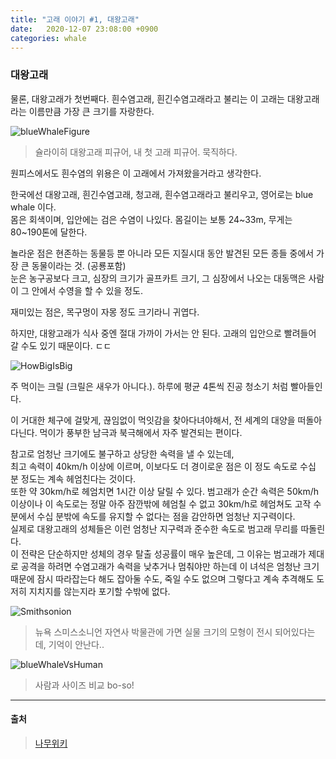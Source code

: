 ```yaml
---
title: "고래 이야기 #1, 대왕고래"
date:   2020-12-07 23:08:00 +0900
categories: whale
---
```


### 대왕고래
물론, 대왕고래가 첫번째다.
흰수염고래, 흰긴수염고래라고 불리는 이 고래는 
대왕고래라는 이름만큼 가장 큰 크기를 자랑한다.

![blueWhaleFigure]
> 슐라이히 대왕고래 피규어, 내 첫 고래 피규어. 묵직하다.

원피스에서도 흰수염의 위용은 이 고래에서 가져왔을거라고 생각한다.

한국에선 대왕고래, 흰긴수염고래, 청고래, 흰수염고래라고 불리우고, 영어로는 blue whale 이다.   
몸은 회색이며, 입안에는 검은 수염이 나있다. 몸길이는 보통 24~33m, 무게는 80~190톤에 달한다.   
      
놀라운 점은 현존하는 동물등 뿐 아니라 모든 지질시대 동안 발견된 모든 종들 중에서 가장 큰 동물이라는 것. (공룡포함)           
눈은 농구공보다 크고, 심장의 크기가 골프카트 크기, 그 심장에서 나오는 대동맥은 사람이 그 안에서 수영을 할 수 있을 정도.

재미있는 점은, 목구멍이 자몽 정도 크기라니 귀엽다.

하지만, 대왕고래가 식사 중엔 절대 가까이 가서는 안 된다. 고래의 입안으로 빨려들어 갈 수도 있기 때문이다. ㄷㄷ   


![HowBigIsBig]

주 먹이는 크릴 (크릴은 새우가 아니다.). 하루에 평균 4톤씩 진공 청소기 처럼 빨아들인다.

이 거대한 체구에 걸맞게, 끊임없이 먹잇감을 찾아다녀야해서, 전 세계의 대양을 떠돌아 다닌다.
먹이가 풍부한 남극과 북극해에서 자주 발견되는 편이다.

참고로 엄청난 크기에도 불구하고 상당한 속력을 낼 수 있는데,    
최고 속력이 40km/h 이상에 이르며, 이보다도 더 경이로운 점은 이 정도 속도로 수십 분 정도는 계속 헤엄친다는 것이다.    
또한 약 30km/h로 헤엄치면 1시간 이상 달릴 수 있다. 범고래가 순간 속력은 50km/h 이상이나 이 속도로는 정말 아주 잠깐밖에 헤엄칠 수 없고 30km/h로 헤엄쳐도 고작 수 분에서 수십 분밖에 속도를 유지할 수 없다는 점을 감안하면 엄청난 지구력이다.    
실제로 대왕고래의 성체들은 이런 엄청난 지구력과 준수한 속도로 범고래 무리를 따돌린다.    
이 전략은 단순하지만 성체의 경우 탈출 성공률이 매우 높은데, 그 이유는 범고래가 제대로 공격을 하려면 수염고래가 속력을 낮추거나 멈춰야만 하는데 이 녀석은 엄청난 크기 때문에 잠시 따라잡는다 해도 잡아둘 수도, 죽일 수도 없으며 그렇다고 계속 추격해도 도저히 지치지를 않는지라 포기할 수밖에 없다.

![Smithsonion]
> 뉴욕 스미스소니언 자연사 박물관에 가면 실물 크기의 모형이 전시 되어있다는데, 기억이 안난다..


![blueWhaleVsHuman]
> 사람과 사이즈 비교 bo-so!

---

#### 출처
> [나무위키]  

[Smithsonion]: https://www.amnh.org/var/ezflow_site/storage/images/media/amnh/images/exhibitions/permanent-exhibitions/biodiversity-and-environment-halls/milstein-hall-of-ocean-life/blue-whale-exhibit-2460-1384/4162997-1-eng-US/blue-whale-exhibit-2460-1384_wideexact_2460.jpg  
[HowBigIsBig]: https://w.namu.la/s/19fb9e19e42511c25e5e87f7333979189e75b07db84669be9de079dfa690fe5a669aa2486f97d89a265e489b1df5e33cfb0ace0f729f4945c74209e427242cc902cd91a21de7c85ea2e25bd1d5e515ddbeab6f9776b21925955879320e240b5cbf757f5ace061e71ba3620df94bc5694
[blueWhaleFigure]: https://user-images.githubusercontent.com/13774828/101245484-94e6d800-3750-11eb-8ab4-5a945a5d2596.jpeg
[blueWhaleVsHuman]: https://ww.namu.la/s/fe95bb6aba26a9ea1cb253fcefe5fb0217b2a04b4eabf39e11ed7acb396f4ee0d833075168228ea681776765dcfc19842ac096c78a9a88cc16cf0c16e1e3457af3725ae6185310c795470bbd1e47094cd27aa9124e67fcd00f887bbae20941e0
[blueWhaleImage1]: https://w.namu.la/s/707b8b038dcee2eb9ec8bdef1993e55db9fa958d407e063cff64894e72b1b13c75dd66c343c0d32ad7dbe161b2d9573df6252eab257d76dcc74581408464da13ea10abf6cc10fed6deda26b70e6671d5e2dec31318f9972302b49f92d4b6f5f350a3254780db0a7bbdee845a63fa4950
[나무위키]: https://namu.wiki/w/%EB%8C%80%EC%99%95%EA%B3%A0%EB%9E%98   
